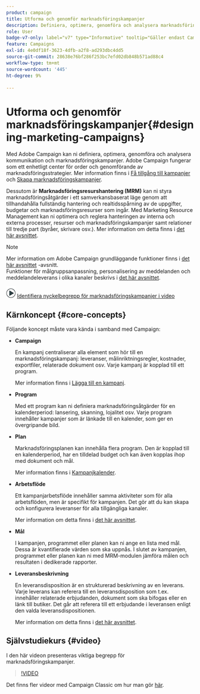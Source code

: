 ```yaml
---
product: campaign
title: Utforma och genomför marknadsföringskampanjer
description: Definiera, optimera, genomföra och analysera marknadsföringskampanjer
role: User
badge-v7-only: label="v7" type="Informative" tooltip="Gäller endast Campaign Classic v7"
feature: Campaigns
exl-id: 4e0df18f-3623-4dfb-a2f8-ad293dbc4dd5
source-git-commit: 28638e76bf286f253bc7efd02db848b571ad88c4
workflow-type: tm+mt
source-wordcount: '445'
ht-degree: 9%

---
```


# Utforma och genomför marknadsföringskampanjer{#designing-marketing-campaigns}


Med Adobe Campaign kan ni definiera, optimera, genomföra och analysera kommunikation och marknadsföringskampanjer. Adobe Campaign fungerar som ett enhetligt center för order och genomförande av marknadsföringsstrategier. Mer information finns i [Få tillgång till kampanjer](../../distributed/using/accessing-campaigns.md) och [Skapa marknadsföringskampanjer](../../campaign/using/setting-up-marketing-campaigns.md).

Dessutom är **Marknadsföringsresurshantering (MRM)** kan ni styra marknadsföringsåtgärder i ett samverkansbaserat läge genom att tillhandahålla fullständig hantering och realtidsspårning av de uppgifter, budgetar och marknadsföringsresurser som ingår. Med Marketing Resource Management kan ni optimera och reglera hanteringen av interna och externa processer, resurser och marknadsföringskampanjer samt relationer till tredje part (byråer, skrivare osv.). Mer information om detta finns i [det här avsnittet](../../mrm/using/about-marketing-resource-management.md).

>[!NOTE]
>
>Mer information om Adobe Campaign grundläggande funktioner finns i [det här avsnittet](../../platform/using/about-adobe-campaign-classic.md) -avsnitt.\
>Funktioner för målgruppsanpassning, personalisering av meddelanden och meddelandeleverans i olika kanaler beskrivs i [det här avsnittet](../../delivery/using/steps-about-delivery-creation-steps.md).

![](assets/do-not-localize/how-to-video.png) [Identifiera nyckelbegrepp för marknadsföringskampanjer i video](#video)

## Kärnkoncept {#core-concepts}

Följande koncept måste vara kända i samband med Campaign:

* **Campaign**

  En kampanj centraliserar alla element som hör till en marknadsföringskampanj: leveranser, målinriktningsregler, kostnader, exportfiler, relaterade dokument osv. Varje kampanj är kopplad till ett program.

  Mer information finns i [Lägga till en kampanj](../../campaign/using/setting-up-marketing-campaigns.md#adding-a-campaign).

* **Program**

  Med ett program kan ni definiera marknadsföringsåtgärder för en kalenderperiod: lansering, skanning, lojalitet osv. Varje program innehåller kampanjer som är länkade till en kalender, som ger en övergripande bild.

* **Plan**

  Marknadsföringsplanen kan innehålla flera program. Den är kopplad till en kalenderperiod, har en tilldelad budget och kan även kopplas ihop med dokument och mål.

  Mer information finns i [Kampanjkalender](../../campaign/using/accessing-marketing-campaigns.md#campaign-calendar).

* **Arbetsflöde**

  Ett kampanjarbetsflöde innehåller samma aktiviteter som för alla arbetsflöden, men är specifikt för kampanjen. Det gör att du kan skapa och konfigurera leveranser för alla tillgängliga kanaler.

  Mer information om detta finns i [det här avsnittet](../../campaign/using/marketing-campaign-deliveries.md#building-the-main-target-in-a-workflow).

* **Mål**

  I kampanjen, programmet eller planen kan ni ange en lista med mål. Dessa är kvantifierade värden som ska uppnås. I slutet av kampanjen, programmet eller planen kan ni med MRM-modulen jämföra målen och resultaten i dedikerade rapporter.

* **Leveransbeskrivning**

  En leveransdisposition är en strukturerad beskrivning av en leverans. Varje leverans kan referera till en leveransdisposition som t.ex. innehåller relaterade erbjudanden, dokument som ska bifogas eller en länk till butiker. Det går att referera till ett erbjudande i leveransen enligt den valda leveransdispositionen.

  Mer information om detta finns i [det här avsnittet](../../campaign/using/marketing-campaign-deliveries.md#associating-and-structuring-resources-linked-via-a-delivery-outline).

## Självstudiekurs {#video}

I den här videon presenteras viktiga begrepp för marknadsföringskampanjer.

>[!VIDEO](https://video.tv.adobe.com/v/35131?quality=12)

Det finns fler videor med Campaign Classic om hur man gör [här](https://experienceleague.adobe.com/docs/campaign-classic-learn/tutorials/overview.html?lang=sv).
